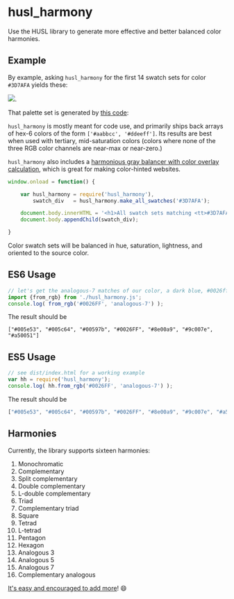 # husl_harmony
Use the HUSL library to generate more effective and better balanced color harmonies.

## Example

By example, asking `husl_harmony` for the first 14 swatch sets for color `#3D7AFA` yields these:

![](https://raw.githubusercontent.com/StoneCypher/husl-harmony/master/src/html/palettes.png).

That palette set is generated by [this code](https://github.com/StoneCypher/husl_harmony/blob/master/src/html/index.html#L10):

`husl_harmony` is mostly meant for code use, and primarily ships back arrays of hex-6 colors of the form `['#aabbcc', '#ddeeff']`.
Its results are best when used with tertiary, mid-saturation colors (colors where none of the three RGB color channels are 
near-max or near-zero.)

`husl_harmony` also includes a [harmonious gray balancer with color overlay 
calculation](https://www.smashingmagazine.com/2016/04/web-developer-guide-color/#creating-harmonious-grays), which is great 
for making color-hinted websites.

```javascript
window.onload = function() { 

    var husl_harmony = require('husl_harmony'),
        swatch_div   = husl_harmony.make_all_swatches('#3D7AFA');

    document.body.innerHTML = '<h1>All swatch sets matching <tt>#3D7AFA</tt></h1>';
    document.body.appendChild(swatch_div); 

}
```

Color swatch sets will be balanced in hue, saturation, lightness, and oriented to the source color.

## ES6 Usage

```javascript
// let's get the analogous-7 matches of our color, a dark blue, #0026ff
import {from_rgb} from './husl_harmony.js';
console.log( from_rgb('#0026FF', 'analogous-7') );
```

The result should be 
```
["#005e53", "#005c64", "#00597b", "#0026FF", "#8e00a9", "#9c007e", "#a50051"]
```

## ES5 Usage

```javascript
// see dist/index.html for a working example
var hh = require('husl_harmony');
console.log( hh.from_rgb('#0026FF', 'analogous-7') );
```

The result should be 
```javascript
["#005e53", "#005c64", "#00597b", "#0026FF", "#8e00a9", "#9c007e", "#a50051"]
```

## Harmonies

Currently, the library supports sixteen harmonies:

1. Monochromatic 
1. Complementary
1. Split complementary
1. Double complementary
1. L-double complementary
1. Triad
1. Complementary triad
1. Square
1. Tetrad
1. L-tetrad
1. Pentagon
1. Hexagon
1. Analogous 3
1. Analogous 5
1. Analogous 7
1. Complementary analogous

[It's easy and encouraged to add more](https://github.com/StoneCypher/husl_harmony/blob/master/src/js/husl_harmony.js#L14)! :smile: